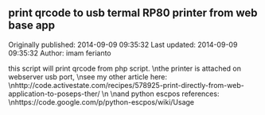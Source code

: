 ## print qrcode to usb termal RP80 printer from web base app 
Originally published: 2014-09-09 09:35:32 
Last updated: 2014-09-09 09:35:32 
Author: imam ferianto 
 
this script will print qrcode from php script.\nthe printer is attached on webserver usb port,\nsee my other article here:\nhttp://code.activestate.com/recipes/578925-print-directly-from-web-application-to-poseps-ther/\n\nand python escpos references:\nhttps://code.google.com/p/python-escpos/wiki/Usage